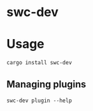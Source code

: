 # swc-dev

# Usage

```sh
cargo install swc-dev
```

## Managing plugins

```
swc-dev plugin --help
```

